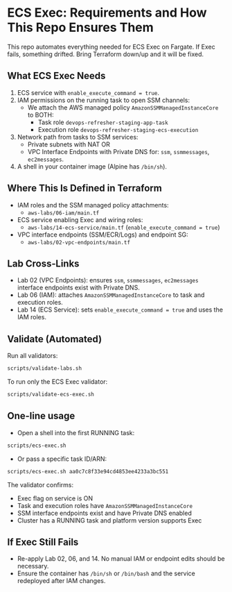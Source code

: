 # ECS Exec: Requirements and How This Repo Ensures Them

This repo automates everything needed for ECS Exec on Fargate. If Exec fails, something drifted. Bring Terraform down/up and it will be fixed.

## What ECS Exec Needs

1. ECS service with `enable_execute_command = true`.
2. IAM permissions on the running task to open SSM channels:
   - We attach the AWS managed policy `AmazonSSMManagedInstanceCore` to BOTH:
     - Task role `devops-refresher-staging-app-task`
     - Execution role `devops-refresher-staging-ecs-execution`
3. Network path from tasks to SSM services:
   - Private subnets with NAT OR
   - VPC Interface Endpoints with Private DNS for: `ssm`, `ssmmessages`, `ec2messages`.
4. A shell in your container image (Alpine has `/bin/sh`).

## Where This Is Defined in Terraform

- IAM roles and the SSM managed policy attachments:
  - `aws-labs/06-iam/main.tf`
- ECS service enabling Exec and wiring roles:
  - `aws-labs/14-ecs-service/main.tf` (`enable_execute_command = true`)
- VPC interface endpoints (SSM/ECR/Logs) and endpoint SG:
  - `aws-labs/02-vpc-endpoints/main.tf`

## Lab Cross‑Links

- Lab 02 (VPC Endpoints): ensures `ssm`, `ssmmessages`, `ec2messages` interface endpoints exist with Private DNS.
- Lab 06 (IAM): attaches `AmazonSSMManagedInstanceCore` to task and execution roles.
- Lab 14 (ECS Service): sets `enable_execute_command = true` and uses the IAM roles.

## Validate (Automated)

Run all validators:

```bash
scripts/validate-labs.sh
```

To run only the ECS Exec validator:

```bash
scripts/validate-ecs-exec.sh
```

## One-line usage

- Open a shell into the first RUNNING task:

```bash
scripts/ecs-exec.sh
```

- Or pass a specific task ID/ARN:

```bash
scripts/ecs-exec.sh aa0c7c8f33e94cd4853ee4233a3bc551
```

The validator confirms:
- Exec flag on service is ON
- Task and execution roles have `AmazonSSMManagedInstanceCore`
- SSM interface endpoints exist and have Private DNS enabled
- Cluster has a RUNNING task and platform version supports Exec

## If Exec Still Fails

- Re-apply Lab 02, 06, and 14. No manual IAM or endpoint edits should be necessary.
- Ensure the container has `/bin/sh` or `/bin/bash` and the service redeployed after IAM changes.


